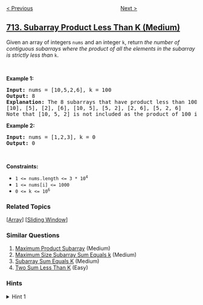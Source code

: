 <!--|This file generated by command(leetcode description); DO NOT EDIT.    |-->
<!--+----------------------------------------------------------------------+-->
<!--|@author    openset <openset.wang@gmail.com>                           |-->
<!--|@link      https://github.com/openset                                 |-->
<!--|@home      https://github.com/openset/leetcode                        |-->
<!--+----------------------------------------------------------------------+-->

[< Previous](../minimum-ascii-delete-sum-for-two-strings "Minimum ASCII Delete Sum for Two Strings")
　　　　　　　　　　　　　　　　
[Next >](../best-time-to-buy-and-sell-stock-with-transaction-fee "Best Time to Buy and Sell Stock with Transaction Fee")

## [713. Subarray Product Less Than K (Medium)](https://leetcode.com/problems/subarray-product-less-than-k "乘积小于K的子数组")

<p>Given an array of integers <code>nums</code> and an integer <code>k</code>, return <em>the number of contiguous subarrays where the product of all the elements in the subarray is strictly less than </em><code>k</code>.</p>

<p>&nbsp;</p>
<p><strong>Example 1:</strong></p>

<pre>
<strong>Input:</strong> nums = [10,5,2,6], k = 100
<strong>Output:</strong> 8
<strong>Explanation:</strong> The 8 subarrays that have product less than 100 are:
[10], [5], [2], [6], [10, 5], [5, 2], [2, 6], [5, 2, 6]
Note that [10, 5, 2] is not included as the product of 100 is not strictly less than k.
</pre>

<p><strong>Example 2:</strong></p>

<pre>
<strong>Input:</strong> nums = [1,2,3], k = 0
<strong>Output:</strong> 0
</pre>

<p>&nbsp;</p>
<p><strong>Constraints:</strong></p>

<ul>
	<li><code>1 &lt;= nums.length &lt;= 3 * 10<sup>4</sup></code></li>
	<li><code>1 &lt;= nums[i] &lt;= 1000</code></li>
	<li><code>0 &lt;= k &lt;= 10<sup>6</sup></code></li>
</ul>

### Related Topics
  [[Array](../../tag/array/README.md)]
  [[Sliding Window](../../tag/sliding-window/README.md)]

### Similar Questions
  1. [Maximum Product Subarray](../maximum-product-subarray) (Medium)
  1. [Maximum Size Subarray Sum Equals k](../maximum-size-subarray-sum-equals-k) (Medium)
  1. [Subarray Sum Equals K](../subarray-sum-equals-k) (Medium)
  1. [Two Sum Less Than K](../two-sum-less-than-k) (Easy)

### Hints
<details>
<summary>Hint 1</summary>
For each j, let opt(j) be the smallest i so that nums[i] * nums[i+1] * ... * nums[j] is less than k.  opt is an increasing function.
</details>
